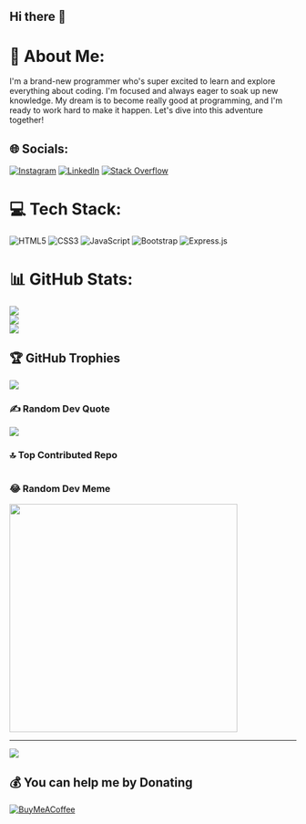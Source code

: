 ## Hi there 👋

# 💫 About Me:
I'm a brand-new programmer who's super excited to learn and explore everything about coding. I'm focused and always eager to soak up new knowledge. My dream is to become really good at programming, and I'm ready to work hard to make it happen. Let's dive into this adventure together!


## 🌐 Socials:
[![Instagram](https://img.shields.io/badge/Instagram-%23E4405F.svg?logo=Instagram&logoColor=white)](https://instagram.com/the_alin.__) [![LinkedIn](https://img.shields.io/badge/LinkedIn-%230077B5.svg?logo=linkedin&logoColor=white)](https://www.linkedin.com/in/alinjoseph/) [![Stack Overflow](https://img.shields.io/badge/-Stackoverflow-FE7A16?logo=stack-overflow&logoColor=white)](https://stackoverflow.com/users/25030324/alin-a-s)


# 💻 Tech Stack:
![HTML5](https://img.shields.io/badge/html5-%23E34F26.svg?style=for-the-badge&logo=html5&logoColor=white) ![CSS3](https://img.shields.io/badge/css3-%231572B6.svg?style=for-the-badge&logo=css3&logoColor=white) ![JavaScript](https://img.shields.io/badge/javascript-%23323330.svg?style=for-the-badge&logo=javascript&logoColor=%23F7DF1E) ![Bootstrap](https://img.shields.io/badge/bootstrap-%238511FA.svg?style=for-the-badge&logo=bootstrap&logoColor=white) ![Express.js](https://img.shields.io/badge/express.js-%23404d59.svg?style=for-the-badge&logo=express&logoColor=%2361DAFB)
# 📊 GitHub Stats:
![](https://github-readme-stats.vercel.app/api?username=alin262&theme=dark&hide_border=false&include_all_commits=true&count_private=true)<br/>
![](https://github-readme-streak-stats.herokuapp.com/?user=alin262&theme=dark&hide_border=false)<br/>
![](https://github-readme-stats.vercel.app/api/top-langs/?username=alin262&theme=dark&hide_border=false&include_all_commits=true&count_private=true&layout=compact)

## 🏆 GitHub Trophies
![](https://github-profile-trophy.vercel.app/?username=alin262&theme=dracula&no-frame=true&no-bg=true&margin-w=4)

### ✍️ Random Dev Quote
![](https://quotes-github-readme.vercel.app/api?type=horizontal&theme=merko)

### 🔝 Top Contributed Repo
![]()

### 😂 Random Dev Meme
<img src='https://memer-new.vercel.app/' style="height: 400px;"/>

---
[![](https://visitcount.itsvg.in/api?id=alin262&icon=0&color=3)](https://visitcount.itsvg.in)

  ## 💰 You can help me by Donating
  [![BuyMeACoffee](https://img.shields.io/badge/Buy%20Me%20a%20Coffee-ffdd00?style=for-the-badge&logo=buy-me-a-coffee&logoColor=black)](https://buymeacoffee.com/alin26) 

  
<!-- Proudly created with GPRM ( https://gprm.itsvg.in ) -->
